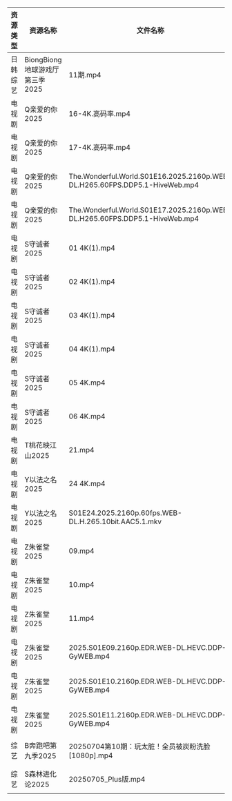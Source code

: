 | 资源类型 | 资源名称                   | 文件名称                                                                       | 分享链接                                 | 更新时间                |
| ---- | ---------------------- | -------------------------------------------------------------------------- | ------------------------------------ | ------------------- |
| 日韩综艺 | BiongBiong地球游戏厅第三季2025 | 11期.mp4                                                                    | https://pan.quark.cn/s/8ce55fe5953d  | 2025-07-05 16:39:56 |
| 电视剧  | Q亲爱的你2025              | 16-4K.高码率.mp4                                                              | https://pan.quark.cn/s/1daa10912099  | 2025-07-05 16:29:52 |
| 电视剧  | Q亲爱的你2025              | 17-4K.高码率.mp4                                                              | https://pan.quark.cn/s/1daa10912099  | 2025-07-05 16:29:55 |
| 电视剧  | Q亲爱的你2025              | The.Wonderful.World.S01E16.2025.2160p.WEB-DL.H265.60FPS.DDP5.1-HiveWeb.mp4 | https://pan.quark.cn/s/1daa10912099  | 2025-07-05 16:29:47 |
| 电视剧  | Q亲爱的你2025              | The.Wonderful.World.S01E17.2025.2160p.WEB-DL.H265.60FPS.DDP5.1-HiveWeb.mp4 | https://pan.quark.cn/s/1daa10912099  | 2025-07-05 16:29:43 |
| 电视剧  | S守诚者2025               | 01 4K(1).mp4                                                               | https://www.alipan.com/s/A6CKQomgMLj | 2025-07-05 00:03:52 |
| 电视剧  | S守诚者2025               | 02 4K(1).mp4                                                               | https://www.alipan.com/s/A6CKQomgMLj | 2025-07-05 00:03:51 |
| 电视剧  | S守诚者2025               | 03 4K(1).mp4                                                               | https://www.alipan.com/s/A6CKQomgMLj | 2025-07-05 00:03:50 |
| 电视剧  | S守诚者2025               | 04 4K(1).mp4                                                               | https://www.alipan.com/s/A6CKQomgMLj | 2025-07-05 00:03:49 |
| 电视剧  | S守诚者2025               | 05 4K.mp4                                                                  | https://www.alipan.com/s/A6CKQomgMLj | 2025-07-05 00:03:49 |
| 电视剧  | S守诚者2025               | 06 4K.mp4                                                                  | https://www.alipan.com/s/A6CKQomgMLj | 2025-07-05 00:03:48 |
| 电视剧  | T桃花映江山2025             | 21.mp4                                                                     | https://www.alipan.com/s/2b6AjmS7RVi | 2025-07-05 00:04:00 |
| 电视剧  | Y以法之名2025              | 24 4K.mp4                                                                  | https://www.alipan.com/s/pQdH7sxTrRw | 2025-07-05 00:04:05 |
| 电视剧  | Y以法之名2025              | S01E24.2025.2160p.60fps.WEB-DL.H.265.10bit.AAC5.1.mkv                      | https://www.alipan.com/s/pQdH7sxTrRw | 2025-07-05 00:04:04 |
| 电视剧  | Z朱雀堂2025               | 09.mp4                                                                     | https://pan.quark.cn/s/e4cf28e84ca5  | 2025-07-05 16:39:07 |
| 电视剧  | Z朱雀堂2025               | 10.mp4                                                                     | https://pan.quark.cn/s/e4cf28e84ca5  | 2025-07-05 16:39:00 |
| 电视剧  | Z朱雀堂2025               | 11.mp4                                                                     | https://pan.quark.cn/s/e4cf28e84ca5  | 2025-07-05 16:39:03 |
| 电视剧  | Z朱雀堂2025               | 2025.S01E09.2160p.EDR.WEB-DL.HEVC.DDP-GyWEB.mp4                            | https://pan.quark.cn/s/e4cf28e84ca5  | 2025-07-05 16:38:51 |
| 电视剧  | Z朱雀堂2025               | 2025.S01E10.2160p.EDR.WEB-DL.HEVC.DDP-GyWEB.mp4                            | https://pan.quark.cn/s/e4cf28e84ca5  | 2025-07-05 16:38:56 |
| 电视剧  | Z朱雀堂2025               | 2025.S01E11.2160p.EDR.WEB-DL.HEVC.DDP-GyWEB.mp4                            | https://pan.quark.cn/s/e4cf28e84ca5  | 2025-07-05 16:38:46 |
| 综艺   | B奔跑吧第九季2025            | 20250704第10期：玩太脏！全员被炭粉洗脸[1080p].mp4                                        | https://pan.quark.cn/s/4bfe51a261fe  | 2025-07-05 01:40:12 |
| 综艺   | S森林进化论2025             | 20250705_Plus版.mp4                                                         | https://www.alipan.com/s/aan2jEB4eLz | 2025-07-05 14:04:29 |
